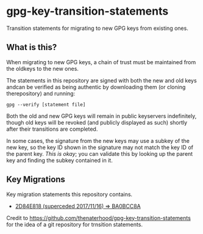 # gpg-key-transition-statements

Transition statements for migrating to new GPG keys from existing ones.

## What is this?
When migrating to new GPG keys, a chain of trust must be maintained from the
oldkeys to the new ones.

The statements in this repository are signed with both the new and old keys
andcan be verified as being authentic by downloading them (or cloning
therepository) and running:

```gpg --verify [statement file]```

Both the old and new GPG keys will remain in public keyservers indefinitely,
though old keys will be revoked (and publicly displayed as such) shortly after
their transitions are completed.

In some cases, the signature from the new keys may use a subkey of the new key,
so the key ID shown in the signature may not match the key ID of the parent key.
*This is okay*; you can validate this by looking up the parent key and finding
the subkey contained in it.

## Key Migrations

Key migration statements this repository contains.

 - [2D84E818 (superceded 2017/11/16) => BA0BCC8A](./2D84E818-transition-statement.txt.asc)

Credit to https://github.com/thenaterhood/gpg-key-transition-statements for the
idea of a git repository for trnsition statements.
